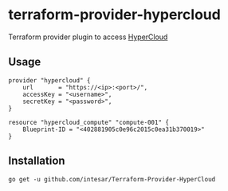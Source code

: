 terraform-provider-hypercloud
=========================

Terraform provider plugin to access [HyperCloud](https://hypercloud.hypergrid.com)

Usage
-------------------------

```
provider "hypercloud" {
    url       = "https://<ip>:<port>/",
    accessKey = "<username>",
    secretKey = "<password>",
}

resource "hypercloud_compute" "compute-001" {
    Blueprint-ID = "<402881905c0e96c2015c0ea31b370019>"
}

```

Installation
-------------------------

```
go get -u github.com/intesar/Terraform-Provider-HyperCloud
```
